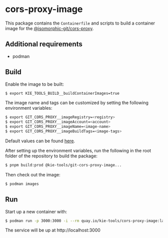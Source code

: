 # cors-proxy-image

This package contains the `Containerfile` and scripts to build a container image for the [@isomorphic-git/cors-proxy](https://github.com/isomorphic-git/cors-proxy).

## Additional requirements

- podman

## Build

Enable the image to be built:

```bash
$ export KIE_TOOLS_BUILD__buildContainerImages=true
```

The image name and tags can be customized by setting the following environment variables:

```bash
$ export GIT_CORS_PROXY__imageRegistry=<registry>
$ export GIT_CORS_PROXY__imageAccount=<account>
$ export GIT_CORS_PROXY__imageName=<image-name>
$ export GIT_CORS_PROXY__imageBuildTags=<image-tags>
```

Default values can be found [here](../build-env/index.js).

After setting up the environment variables, run the following in the root folder of the repository to build the package:

```bash
$ pnpm build:prod @kie-tools/git-cors-proxy-image...
```

Then check out the image:

```bash
$ podman images
```

## Run

Start up a new container with:

```bash
$ podman run -p 3000:3000 -i --rm quay.io/kie-tools/cors-proxy-image:latest
```

The service will be up at http://localhost:3000

